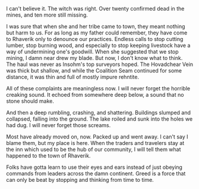 I can't believe it. The witch was right. Over twenty confirmed dead in the mines, and ten more still missing.

I was sure that when she and her tribe came to town, they meant nothing but harm to us. For as long as my father could remember, they have come to Rhaverik only to denounce our practices. Endless calls to stop cutting lumber, stop burning wood, and especially to stop keeping livestock have a way of undermining one's goodwill. When she suggested that we stop mining, I damn near drew my blade. But now, I don't know what to think. The haul was never as Insohm's top surveyors hoped. The Hovadchear Vein was thick but shallow, and while the Coalition Seam continued for some distance, it was thin and full of mostly impure rehntite. 

All of these complaints are meaningless now. I will never forget the horrible creaking sound. It echoed from somewhere deep below, a sound that no stone should make. 

And then a deep rumbling, crashing, and shattering. Buildings slumped and collapsed, falling into the ground. The lake roiled and sunk into the holes we had dug. I will never forget those screams.

Most have already moved on, now. Packed up and went away. I can't say I blame them, but my place is here. When the traders and travelers stay at the inn which used to be the hub of our community, I will tell them what happened to the town of Rhaverik. 

Folks have gotta learn to use their eyes and ears instead of just obeying commands from leaders across the damn continent. Greed is a force that can only be beat by stopping and thinking from time to time.


 